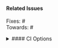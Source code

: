 #### Related Issues
Fixes:   #  
Towards: #  

<!--
Thank you for submitting a pull request!

Here's a checklist you might find useful.
[  ] There is an associated issue that is labelled
[  ] Code is up-to-date with the `master` branch
[  ] You've successfully run `make test` locally
[  ] There are new or updated unit tests validating the change

Refer to CONTRIBUTING.MD for more details.
  https://github.com/vmware/vic/blob/master/.github/CONTRIBUTING.md
-->


<details><summary>#### CI Options</summary><p>


<!--  DO NOT EDIT BELOW. The markdown below is used to provide some coarse options for how CI runs against this PR -->

------
- [ ] <!-- directive:fast-fail --> fail fast on error 
- [ ] <!-- directive:ops-user --> use ops-user instead of admin
- [ ] <!-- directive:parallel-jobs --> parallel-jobs=`6` - number of parallel test jobs to use
- [ ] <!-- directive:shared-datastore --> shared-datastore=`` - name of a shared datastore to use
------
<!-- Default: run regression bucket only -->
- [ ] <!-- directive:skip-unit --> skip unit tests 
- [ ] <!-- directive:focused-unit --> focused unit tests 
------
<!-- Default: run all unit tests -->
- [ ] <!-- directive:skip-functional --> skip functional tests
- [ ] <!-- directive:all-functional --> all functional tests
- [ ] <!-- directive:specific-functional-begin --> specific functional tests:
```
Group1-Docker-Commands
Group0-Bugs/Group0-Bugs.4817
```
<!-- directive:specific-functional-end -->
------
<!-- Default: do not run integration -->
- [ ] <!-- directive:all-integration --> all integration tests (slow!)
- [ ] <!-- directive:dirty-integration --> integration tests use existing testbed if present
- [ ] <!-- directive:specific-integration-begin --> specific integration tests:
```
Group5-Functional-Tests/5-11-Multiple-Cluster
```
<!-- directive:specific-integration-end -->
------

</p></details>
<p/>
